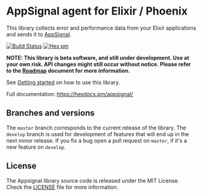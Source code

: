 # AppSignal agent for Elixir / Phoenix

This library collects error and performance data from your Elixir
applications and sends it to [AppSignal](https://appsignal.com).

[![Build Status](https://travis-ci.org/appsignal/appsignal-elixir.png?branch=master)](https://travis-ci.org/appsignal/appsignal-elixir)
[![Hex pm](http://img.shields.io/hexpm/v/appsignal.svg?style=flat)](https://hex.pm/packages/appsignal)

**NOTE: This library is beta software, and still under development. Use at your own risk. API changes might still occur without notice. Please refer to the [Roadmap](Roadmap.md) document for more information.**

See [Getting started](https://hexdocs.pm/appsignal/gettingstarted.html) on how to use this library.

Full documentation: https://hexdocs.pm/appsignal/


## Branches and versions

The `master` branch corresponds to the current release of the
library. The `develop` branch is used for development of features that
will end up in the next minor release. If you fix a bug open a pull
request on `master`, if it's a new feature on `develop`.


## License

The Appsignal library source code is released under the MIT
License. Check the [LICENSE](LICENSE) file for more information.
